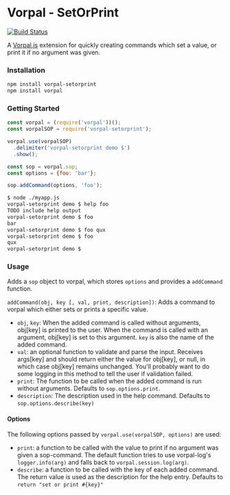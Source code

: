# Vorpal - SetOrPrint

[![Build Status](https://travis-ci.org/AljoschaMeyer/vorpal-setorprint.svg)](https://travis-ci.org/AljoschaMeyer/vorpal-setorprint)

A [Vorpal.js](https://github.com/dthree/vorpal) extension for quickly creating commands which set a value, or print it if no argument was given.

### Installation

```bash
npm install vorpal-setorprint
npm install vorpal
```

### Getting Started

```js
const vorpal = (require('vorpal'))();
const vorpalSOP = require('vorpal-setorprint');

vorpal.use(vorpalSOP)
  .delimiter('vorpal-setorprint demo $')
  .show();

const sop = vorpal.sop;
const options = {foo: 'bar'};

sop.addCommand(options, 'foo');
```

```bash
$ node ./myapp.js
vorpal-setorprint demo $ help foo
TODO include help output
vorpal-setorprint demo $ foo
bar
vorpal-setorprint demo $ foo qux
vorpal-setorprint demo $ foo
qux
vorpal-setorprint demo $
```

### Usage

Adds a `sop` object to vorpal, which stores `options` and provides a `addCommand` function.

`addCommand(obj, key [, val, print, description])`: Adds a command to vorpal which either sets or prints a specific value.

- `obj`, `key`: When the added command is called without arguments, obj[key] is printed to the user. When the command is called with an argument, obj[key] is set to this argument. `key` is also the name of the added command.
- `val`: an optional function to validate and parse the input. Receives args[key] and should return either the value for obj[key], or null, in which case obj[key] remains unchanged. You'll probably want to do some logging in this method to tell the user if validation failed.
- `print`: The function to be called when the added command is run without arguments. Defaults to `sop.options.print`.
- `description`: The description used in the help command. Defaults to `sop.options.describe(key)`

#### Options

The following options passed by `vorpal.use(vorpalSOP, options)` are used:

- `print`: a function to be called with the value to print if no argument was given a sop-command. The default function tries to use vorpal-log's `logger.info(arg)` and falls back to `vorpal.session.log(arg)`.
- `describe`: a function to be called with the key of each added command. The return value is used as the description for the help entry. Defaults to `return "set or print #{key}"`
